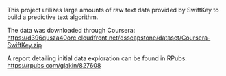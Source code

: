 This project utilizes large amounts of raw text data provided by SwiftKey to build a predictive text algorithm. 

The data was downloaded through Coursera: https://d396qusza40orc.cloudfront.net/dsscapstone/dataset/Coursera-SwiftKey.zip

A report detailing initial data exploration can be found in RPubs: https://rpubs.com/glakin/827608
